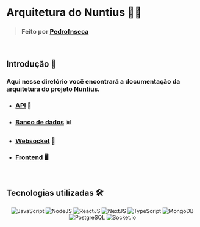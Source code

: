 # Arquitetura do Nuntius 👷‍♂️
> ### Feito por [Pedrofnseca](https://github.com/PedroFnseca)

<br>

## Introdução 📖

### Aqui nesse diretório você encontrará a documentação da arquitetura do projeto Nuntius.

- ### [API]() 📡
- ### [Banco de dados](Database/README.md) 📊
- ### [Websocket](Websocket/README.md) 💬
- ### [Frontend]() 🖥️

<br>

## Tecnologias utilizadas 🛠️

<p align="center">
<img alt="JavaScript" src="https://img.shields.io/badge/JavaScript-F7DF1E?style=for-the-badge&logo=javascript&logoColor=black" />
<img alt="NodeJS" src="https://img.shields.io/badge/NodeJS-339933?style=for-the-badge&logo=node.js&logoColor=white" />
<img alt="ReactJS" src="https://img.shields.io/badge/ReactJS-61DAFB?style=for-the-badge&logo=react&logoColor=black" />
<img alt="NextJS" src="https://img.shields.io/badge/NextJS-000000?style=for-the-badge&logo=next.js&logoColor=white" />
<img alt="TypeScript" src="https://img.shields.io/badge/TypeScript-3178C6?style=for-the-badge&logo=typescript&logoColor=white" />
<img alt="MongoDB" src="https://img.shields.io/badge/MongoDB-47A248?style=for-the-badge&logo=mongodb&logoColor=white" />
<img alt="PostgreSQL" src="https://img.shields.io/badge/postgres-%23316192.svg?style=for-the-badge&logo=postgresql&logoColor=white" />
<img alt="Socket.io" src="https://img.shields.io/badge/Socket.io-010101?style=for-the-badge&logo=socket.io&logoColor=white" />
</p>